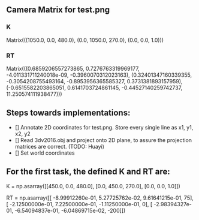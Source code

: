 ## Camera Matrix for test.png
### K
Matrix(((1050.0, 0.0, 480.0),
        (0.0, 1050.0, 270.0),
        (0.0, 0.0, 1.0)))
### RT
Matrix(((0.6859206557273865, 0.7276763319969177, -4.011331711240018e-09, -0.3960070312023163),
        (0.32401347160339355, -0.3054208755493164, -0.8953956365585327, 0.3731381893157959),
        (-0.6515582203865051, 0.6141703724861145, -0.44527140259742737, 11.250574111938477)))

## Steps towards implementations:
- [] Annotate 2D coordinates for test.png. Store every single line as x1, y1, x2, y2
- [] Read 3dv2016.obj and project onto 2D plane, to assure the projection matrices are correct. (TODO: Huayi)
- [] Set world coordinates

## For the first task, the defined K and RT are:
K = np.asarray([[450.0, 0.0, 480.0],
        [0.0, 450.0, 270.0],
        [0.0, 0.0, 1.0]])

RT = np.asarray([[ -8.99912260e-01, 5.27725762e-02, 9.61641215e-01, 75],
                 [ -2.12500000e-01, 7.22500000e-01, -1.11250000e-01, 0],
                 [ -2.98394327e-01,  -6.54094837e-01, -6.04869715e-02, -200]])
